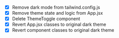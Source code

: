 - [x] Remove dark mode from tailwind.config.js
- [x] Remove theme state and logic from App.jsx
- [x] Delete ThemeToggle component
- [x] Revert App.jsx classes to original dark theme
- [x] Revert component classes to original dark theme
